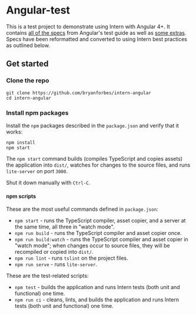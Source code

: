 # Angular-test

This is a test project to demonstrate using Intern with Angular 4+. It contains [all of the specs](https://angular.io/generated/live-examples/testing/app-specs.eplnkr.html) from Angular's test guide as well as [some extras](https://angular.io/generated/live-examples/testing/bag-specs.eplnkr.html). Specs have been reformatted and converted to using Intern best practices as outlined below.

## Get started

### Clone the repo

```shell
git clone https://github.com/bryanforbes/intern-angular
cd intern-angular
```

### Install npm packages

Install the `npm` packages described in the `package.json` and verify that it works:

```shell
npm install
npm start
```

The `npm start` command builds (compiles TypeScript and copies assets) the application into `dist/`, watches for changes to the source files, and runs `lite-server` on port `3000`.

Shut it down manually with `Ctrl-C`.

#### npm scripts

These are the most useful commands defined in `package.json`:

* `npm start` - runs the TypeScript compiler, asset copier, and a server at the same time, all three in "watch mode".
* `npm run build` - runs the TypeScript compiler and asset copier once.
* `npm run build:watch` - runs the TypeScript compiler and asset copier in "watch mode"; when changes occur to source files, they will be recompiled or copied into `dist/`.
* `npm run lint` - runs `tslint` on the project files.
* `npm run serve` - runs `lite-server`.

These are the test-related scripts:

* `npm test` - builds the application and runs Intern tests (both unit and functional) one time.
* `npm run ci` - cleans, lints, and builds the application and runs Intern tests (both unit and functional) one time.
